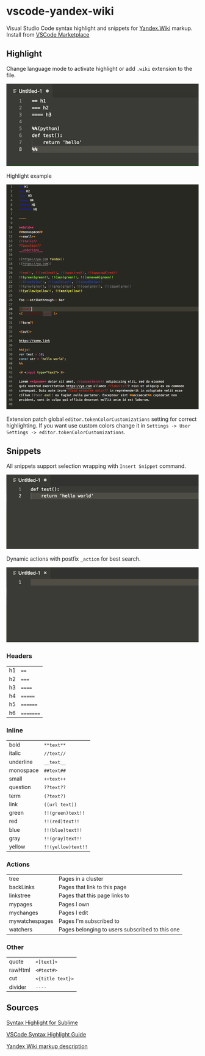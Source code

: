 # vscode-yandex-wiki

Visual Studio Code syntax highlight and snippets for [Yandex.Wiki](https://yandex.ru/support/connect-wiki/static-markup.html?lang=en) markup. Install from [VSCode Marketplace](https://marketplace.visualstudio.com/itemdetails?itemName=rusnasonov.vscode-yandex-wiki)


## Highlight

Change language mode to activate highlight or add `.wiki` extension to the file.

![Mode](./resources/mode.gif)

Highlight example

![Theme sample](./resources/theme_sample.png)

Extension patch global `editor.tokenColorCustomizations` setting for correct highlighting. If you want use custom colors change it in `Settings -> User Settings -> editor.tokenColorCustomizations`.

## Snippets

All snippets support selection wrapping with `Insert Snippet` command.

![Wrap](./resources/wrap.gif)


Dynamic actions with postfix `_action` for best search.

![Action](./resources/action.gif)

### Headers

|    |           |
|----|-----------| 
| h1 | `==`      | 
| h2 | `===`     | 
| h3 | `====`    | 
| h4 | `=====`   | 
| h5 | `======`  | 
| h6 | `=======` | 

### Inline

|           |                    |
|-----------|--------------------| 
| bold      | `**text**`         | 
| italic    | `//text//`         | 
| underline | `__text__`         | 
| monospace | `##text##`         | 
| small     | `++text++`         | 
| question  | `??text??`         | 
| term      | `(?text?)`         |
| link      | `((url text))`     | 
| green     | `!!(green)text!!`  | 
| red       | `!!(red)text!!`    | 
| blue      | `!!(blue)text!!`   | 
| gray      | `!!(gray)text!!`   | 
| yellow    | `!!(yellow)text!!` | 


### Actions

|                |                                                 |
|----------------|-------------------------------------------------| 
| tree           | Pages in a cluster                              | 
| backLinks      | Pages that link to this page                    | 
| linkstree      | Pages that this page links to                   | 
| mypages        | Pages I own                                     | 
| mychanges      | Pages I edit                                    | 
| mywatchespages | Pages I'm subscribed to                         | 
| watchers       | Pages belonging to users subscribed to this one | 

### Other

|         |                  |
|---------|------------------| 
| quote   | `<[text]>`       | 
| rawHtml | `<#text#>`       | 
| cut     | `<{title text}>` | 
| divider | `----`           | 



## Sources

[Syntax Highlight for Sublime](https://github.com/anton-rudeshko/sublime-yandex-wiki)

[VSCode Syntax Highlight Guide](https://code.visualstudio.com/api/language-extensions/syntax-highlight-guide)

[Yandex Wiki markup description](https://yandex.ru/support/connect-wiki/static-markup.html?lang=en)